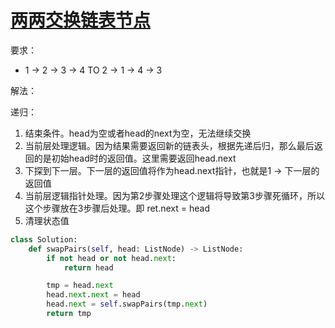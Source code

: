 # [两两交换链表节点](https://leetcode-cn.com/problems/swap-nodes-in-pairs/)

要求：

* 1 -> 2 -> 3 -> 4 TO 2 -> 1 -> 4 -> 3

解法：

递归：

1. 结束条件。head为空或者head的next为空，无法继续交换
2. 当前层处理逻辑。因为结果需要返回新的链表头，根据先递后归，那么最后返回的是初始head时的返回值。这里需要返回head.next
3. 下探到下一层。下一层的返回值将作为head.next指针，也就是1 -> 下一层的返回值
4. 当前层逻辑指针处理。因为第2步骤处理这个逻辑将导致第3步骤死循环，所以这个步骤放在3步骤后处理。即 ret.next = head
5. 清理状态值

```python
class Solution:
    def swapPairs(self, head: ListNode) -> ListNode:
        if not head or not head.next:
            return head

        tmp = head.next
        head.next.next = head
        head.next = self.swapPairs(tmp.next)
        return tmp
```
